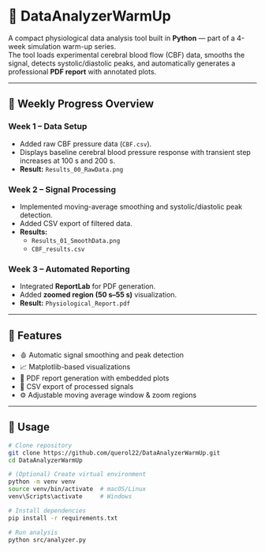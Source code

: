 # 🧠 DataAnalyzerWarmUp

A compact physiological data analysis tool built in **Python** — part of a 4-week simulation warm-up series.  
The tool loads experimental cerebral blood flow (CBF) data, smooths the signal, detects systolic/diastolic peaks, and automatically generates a professional **PDF report** with annotated plots.

---

## 📅 Weekly Progress Overview

### **Week 1 – Data Setup**
- Added raw CBF pressure data (`CBF.csv`).
- Displays baseline cerebral blood pressure response with transient step increases at 100 s and 200 s.
- **Result:** `Results_00_RawData.png`

### **Week 2 – Signal Processing**
- Implemented moving-average smoothing and systolic/diastolic peak detection.
- Added CSV export of filtered data.
- **Results:**  
  - `Results_01_SmoothData.png`  
  - `CBF_results.csv`

### **Week 3 – Automated Reporting**
- Integrated **ReportLab** for PDF generation.
- Added **zoomed region (50 s–55 s)** visualization.
- **Result:** `Physiological_Report.pdf`

---

## 🧰 Features

- 🩸 Automatic signal smoothing and peak detection  
- 📈 Matplotlib-based visualizations  
- 📄 PDF report generation with embedded plots  
- 💾 CSV export of processed signals  
- ⚙️ Adjustable moving average window & zoom regions  

---

## 🧪 Usage

```bash
# Clone repository
git clone https://github.com/querol22/DataAnalyzerWarmUp.git
cd DataAnalyzerWarmUp

# (Optional) Create virtual environment
python -m venv venv
source venv/bin/activate  # macOS/Linux
venv\Scripts\activate     # Windows

# Install dependencies
pip install -r requirements.txt

# Run analysis
python src/analyzer.py
